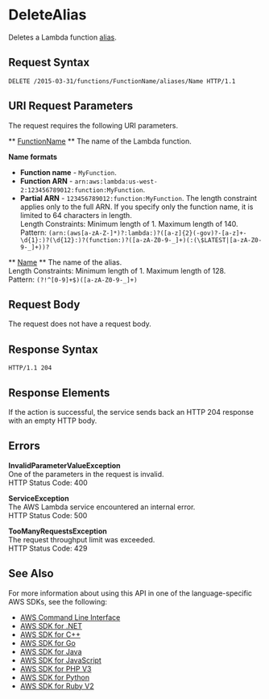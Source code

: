 # DeleteAlias<a name="API_DeleteAlias"></a>

Deletes a Lambda function [alias](https://docs.aws.amazon.com/lambda/latest/dg/versioning-aliases.html)\.

## Request Syntax<a name="API_DeleteAlias_RequestSyntax"></a>

```
DELETE /2015-03-31/functions/FunctionName/aliases/Name HTTP/1.1
```

## URI Request Parameters<a name="API_DeleteAlias_RequestParameters"></a>

The request requires the following URI parameters\.

 ** [FunctionName](#API_DeleteAlias_RequestSyntax) **   <a name="SSS-DeleteAlias-request-FunctionName"></a>
The name of the Lambda function\.  

**Name formats**
+  **Function name** \- `MyFunction`\.
+  **Function ARN** \- `arn:aws:lambda:us-west-2:123456789012:function:MyFunction`\.
+  **Partial ARN** \- `123456789012:function:MyFunction`\.
The length constraint applies only to the full ARN\. If you specify only the function name, it is limited to 64 characters in length\.  
Length Constraints: Minimum length of 1\. Maximum length of 140\.  
Pattern: `(arn:(aws[a-zA-Z-]*)?:lambda:)?([a-z]{2}(-gov)?-[a-z]+-\d{1}:)?(\d{12}:)?(function:)?([a-zA-Z0-9-_]+)(:(\$LATEST|[a-zA-Z0-9-_]+))?` 

 ** [Name](#API_DeleteAlias_RequestSyntax) **   <a name="SSS-DeleteAlias-request-Name"></a>
The name of the alias\.  
Length Constraints: Minimum length of 1\. Maximum length of 128\.  
Pattern: `(?!^[0-9]+$)([a-zA-Z0-9-_]+)` 

## Request Body<a name="API_DeleteAlias_RequestBody"></a>

The request does not have a request body\.

## Response Syntax<a name="API_DeleteAlias_ResponseSyntax"></a>

```
HTTP/1.1 204
```

## Response Elements<a name="API_DeleteAlias_ResponseElements"></a>

If the action is successful, the service sends back an HTTP 204 response with an empty HTTP body\.

## Errors<a name="API_DeleteAlias_Errors"></a>

 **InvalidParameterValueException**   
One of the parameters in the request is invalid\.  
HTTP Status Code: 400

 **ServiceException**   
The AWS Lambda service encountered an internal error\.  
HTTP Status Code: 500

 **TooManyRequestsException**   
The request throughput limit was exceeded\.  
HTTP Status Code: 429

## See Also<a name="API_DeleteAlias_SeeAlso"></a>

For more information about using this API in one of the language\-specific AWS SDKs, see the following:
+  [AWS Command Line Interface](https://docs.aws.amazon.com/goto/aws-cli/lambda-2015-03-31/DeleteAlias) 
+  [AWS SDK for \.NET](https://docs.aws.amazon.com/goto/DotNetSDKV3/lambda-2015-03-31/DeleteAlias) 
+  [AWS SDK for C\+\+](https://docs.aws.amazon.com/goto/SdkForCpp/lambda-2015-03-31/DeleteAlias) 
+  [AWS SDK for Go](https://docs.aws.amazon.com/goto/SdkForGoV1/lambda-2015-03-31/DeleteAlias) 
+  [AWS SDK for Java](https://docs.aws.amazon.com/goto/SdkForJava/lambda-2015-03-31/DeleteAlias) 
+  [AWS SDK for JavaScript](https://docs.aws.amazon.com/goto/AWSJavaScriptSDK/lambda-2015-03-31/DeleteAlias) 
+  [AWS SDK for PHP V3](https://docs.aws.amazon.com/goto/SdkForPHPV3/lambda-2015-03-31/DeleteAlias) 
+  [AWS SDK for Python](https://docs.aws.amazon.com/goto/boto3/lambda-2015-03-31/DeleteAlias) 
+  [AWS SDK for Ruby V2](https://docs.aws.amazon.com/goto/SdkForRubyV2/lambda-2015-03-31/DeleteAlias) 
